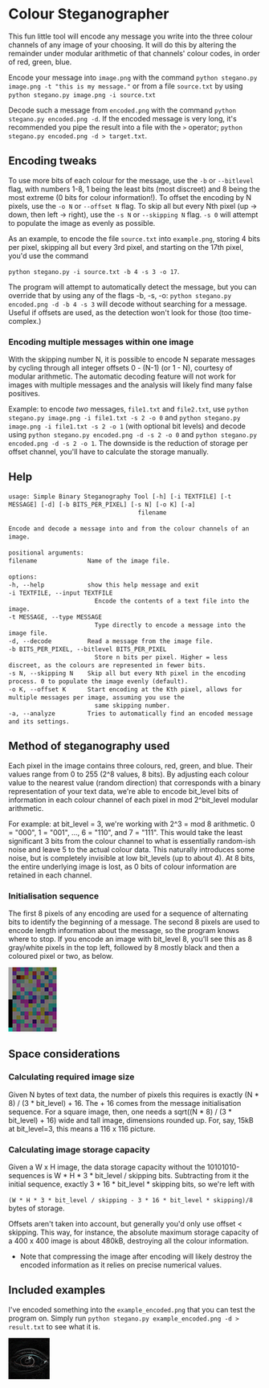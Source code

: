 # Colour Steganographer
This fun little tool will encode any message you write into the three
colour channels of any image of your choosing. It will do this by altering the
remainder under modular arithmetic of that channels' colour codes, in order of red, green, blue.

Encode your message into `image.png` with the command `python stegano.py image.png -t "this is my message."` or from a file `source.txt` by using `python stegano.py image.png -i source.txt`

Decode such a message from `encoded.png` with the command `python stegano.py encoded.png -d`. If the encoded message is very long, it's recommended you pipe the result into a file with the `>` operator; `python stegano.py encoded.png -d > target.txt`.

## Encoding tweaks
To use more bits of each colour for the message, use the `-b` or `--bitlevel` flag, with numbers 1-8, 1 being the least bits (most discreet) and 8 being the most extreme (0 bits for colour information!). To offset the encoding by N pixels, use the `-o N` or `--offset N` flag. To skip all but every Nth pixel (up -> down, then left -> right), use the `-s N` or `--skipping N` flag. `-s 0` will attempt to populate the image as evenly as possible.

As an example, to encode the file `source.txt` into `example.png`, storing 4 bits per pixel, skipping all but every 3rd pixel, and starting on the 17th pixel, you'd use the command

`python stegano.py -i source.txt -b 4 -s 3 -o 17`.

The program will attempt to automatically detect the message, but you can override that by using any of the flags -b, -s, -o: `python stegano.py encoded.png -d -b 4 -s 3` will decode without searching for a message. Useful if offsets are used, as the detection won't look for those (too time-complex.)

### Encoding multiple messages within one image
With the skipping number N, it is possible to encode N separate messages by cycling through all integer offsets 0 - (N-1) (or 1 - N), courtesy of modular arithmetic. The automatic decoding feature will not work for images with multiple messages and the analysis will likely find many false positives.

Example: to encode *two* messages, `file1.txt` and `file2.txt`, use `python stegano.py image.png -i file1.txt -s 2 -o 0` and `python stegano.py image.png -i file1.txt -s 2 -o 1` (with optional bit levels) and decode using `python stegano.py encoded.png -d -s 2 -o 0` and `python stegano.py encoded.png -d -s 2 -o 1`. The downside is the reduction of storage per offset channel, you'll have to calculate the storage manually.

## Help
    usage: Simple Binary Steganography Tool [-h] [-i TEXTFILE] [-t MESSAGE] [-d] [-b BITS_PER_PIXEL] [-s N] [-o K] [-a]
                                        filename

    Encode and decode a message into and from the colour channels of an image.

    positional arguments:
    filename              Name of the image file.

    options:
    -h, --help            show this help message and exit
    -i TEXTFILE, --input TEXTFILE
                            Encode the contents of a text file into the image.
    -t MESSAGE, --type MESSAGE
                            Type directly to encode a message into the image file.
    -d, --decode          Read a message from the image file.
    -b BITS_PER_PIXEL, --bitlevel BITS_PER_PIXEL
                            Store n bits per pixel. Higher = less discreet, as the colours are represented in fewer bits.     
    -s N, --skipping N    Skip all but every Nth pixel in the encoding process. 0 to populate the image evenly (default).   
    -o K, --offset K      Start encoding at the Kth pixel, allows for multiple messages per image, assuming you use the     
                            same skipping number.
    -a, --analyze         Tries to automatically find an encoded message and its settings.

## Method of steganography used
Each pixel in the image contains three colours, red, green, and blue. Their values range from 0 to 255 (2^8 values, 8 bits). By adjusting
each colour value to the nearest value (random direction) that corresponds with a binary representation of your text data, we're able to
encode bit_level bits of information in each colour channel of each pixel in mod 2^bit_level modular arithmetic.

For example: at bit_level = 3, we're working with 2^3 = mod 8 arithmetic. 0 = "000", 1 = "001", ..., 6 = "110", and 7 = "111". This would
take the least significant 3 bits from the colour channel to what is essentially random-ish noise and leave 5 to the actual colour data.
This naturally introduces some noise, but is completely invisible at low bit_levels (up to about 4). At 8 bits, the entire underlying image is lost, as 0 bits of colour information are retained in each channel.

### Initialisation sequence
The first 8 pixels of any encoding are used for a sequence of alternating bits to identify the beginning of a message. The second 8 pixels are used to encode length information about the message, so the program knows where to stop. If you encode an image with bit_level 8, you'll see this as 8 gray/white pixels in the top left, followed by 8 mostly black and then a coloured pixel or two, as below.

![](encoding_pixels.png)

## Space considerations
### Calculating required image size
Given N bytes of text data, the number of pixels this requires is exactly (N * 8) / (3 * bit_level) + 16. The + 16 comes from the message initialisation sequence. For a square image, then, one needs a sqrt((N * 8) / (3 * bit_level) + 16) wide and tall image, dimensions rounded up. For, say, 15kB at bit_level=3, this means a 116 x 116 picture.

### Calculating image storage capacity
Given a W x H image, the data storage capacity without the 10101010-sequences is W * H * 3 * bit_level / skipping bits. Subtracting from it the initial sequence,
exactly 3 * 16 * bit_level * skipping bits, so we're left with

`(W * H * 3 * bit_level / skipping - 3 * 16 * bit_level * skipping)/8` bytes of storage.

Offsets aren't taken into account, but generally you'd only use offset < skipping. This way, for instance, the absolute maximum storage capacity of a 400 x 400 image is about 480kB, destroying all the colour information.

* Note that compressing the image after encoding will likely destroy the encoded information as it relies on precise numerical values.

## Included examples
I've encoded something into the `example_encoded.png` that you can test the program on. Simply run `python stegano.py example_encoded.png -d > result.txt` to see what it is.

![Hmm...](pgp.png)